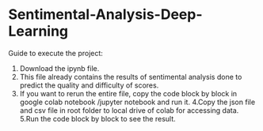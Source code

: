 # Sentimental-Analysis-Deep-Learning

Guide to execute the project: 

1. Download the ipynb file.
2. This file already contains the results of sentimental analysis done to predict the quality and difficulty of scores.
3. If you want to rerun the entire file, copy the code block by block in google colab notebook /jupyter notebook and run it.
4.Copy the json file and csv file in root folder to local drive of colab for accessing data.
5.Run the code block by block to see the result.


